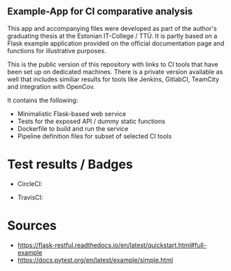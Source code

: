## Example-App for CI comparative analysis

This app and accompanying files were developed as part of the author's graduating thesis at the Estonian IT-College / TTÜ. 
It is partly based on a Flask example application provided on the official documentation page and functions for illustrative purposes.

This is the public version of this repository with links to CI tools that have been set up on dedicated machines. 
There is a private version available as well that includes similiar results for tools like Jenkins, GitlabCI, TeamCity and integration with OpenCov.

It contains the following:

* Minimalistic Flask-based web service
* Tests for the exposed API / dummy static functions
* Dockerfile to build and run the service
* Pipeline definition files for subset of selected CI tools


# Test results / Badges

* CircleCI: 

* TravisCI: 

# Sources
* https://flask-restful.readthedocs.io/en/latest/quickstart.html#full-example
* https://docs.pytest.org/en/latest/example/simple.html
